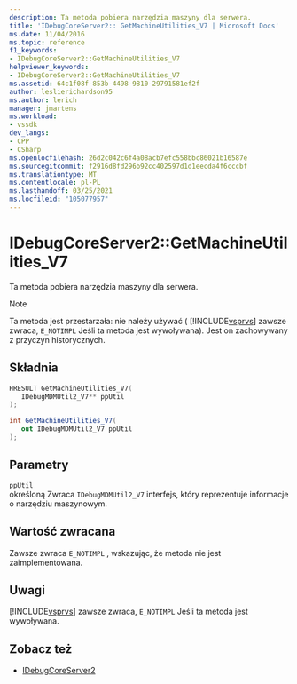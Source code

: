 ```yaml
---
description: Ta metoda pobiera narzędzia maszyny dla serwera.
title: 'IDebugCoreServer2:: GetMachineUtilities_V7 | Microsoft Docs'
ms.date: 11/04/2016
ms.topic: reference
f1_keywords:
- IDebugCoreServer2::GetMachineUtilities_V7
helpviewer_keywords:
- IDebugCoreServer2::GetMachineUtilities_V7
ms.assetid: 64c1f08f-853b-4498-9810-29791581ef2f
author: leslierichardson95
ms.author: lerich
manager: jmartens
ms.workload:
- vssdk
dev_langs:
- CPP
- CSharp
ms.openlocfilehash: 26d2c042c6f4a08acb7efc558bbc86021b16587e
ms.sourcegitcommit: f2916d8fd296b92cc402597d1d1eecda4f6cccbf
ms.translationtype: MT
ms.contentlocale: pl-PL
ms.lasthandoff: 03/25/2021
ms.locfileid: "105077957"
---
```

# <a name="idebugcoreserver2getmachineutilities_v7"></a>IDebugCoreServer2::GetMachineUtilities_V7
Ta metoda pobiera narzędzia maszyny dla serwera.

> [!NOTE]
> Ta metoda jest przestarzała: nie należy używać ( [!INCLUDE[vsprvs](../../../code-quality/includes/vsprvs_md.md)] zawsze zwraca, `E_NOTIMPL` Jeśli ta metoda jest wywoływana). Jest on zachowywany z przyczyn historycznych.

## <a name="syntax"></a>Składnia

```cpp
HRESULT GetMachineUtilities_V7(
   IDebugMDMUtil2_V7** ppUtil
);
```

```csharp
int GetMachineUtilities_V7(
   out IDebugMDMUtil2_V7 ppUtil
);
```

## <a name="parameters"></a>Parametry
`ppUtil`\
określoną Zwraca `IDebugMDMUtil2_V7` interfejs, który reprezentuje informacje o narzędziu maszynowym.

## <a name="return-value"></a>Wartość zwracana
 Zawsze zwraca `E_NOTIMPL` , wskazując, że metoda nie jest zaimplementowana.

## <a name="remarks"></a>Uwagi
 [!INCLUDE[vsprvs](../../../code-quality/includes/vsprvs_md.md)] zawsze zwraca, `E_NOTIMPL` Jeśli ta metoda jest wywoływana.

## <a name="see-also"></a>Zobacz też
- [IDebugCoreServer2](../../../extensibility/debugger/reference/idebugcoreserver2.md)
